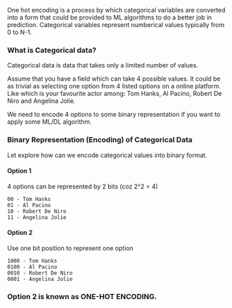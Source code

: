 One hot encoding is a process by which categorical variables are converted into a form that could be provided to ML algorithms to do a better job in prediction. Categorical variables represent numberical values typically from 0 to N-1.

### What is Categorical data?
Categorical data is data that takes only a limited number of values.

Assume that you have a field which can take 4 possible values. It could be as trivial as selecting one option from 4 listed options on a online platform. Like which is your favourite actor among: Tom Hanks, Al Pacino, Robert De Niro and Angelina Jolie.

We need to encode 4 options to some binary representation if you want to apply some ML/DL algorithm. 


### Binary Representation (Encoding) of Categorical Data
Let explore how can we encode categorical values into binary format. 

#### Option 1
4 options can be represented by 2 bits (coz 2^2 = 4)
```
00 - Tom Hanks
01 - Al Pacino
10 - Robert De Niro
11 - Angelina Jolie
```

#### Option 2
Use one bit position to represent one option
```
1000 - Tom Hanks
0100 - Al Pacino
0010 - Robert De Niro
0001 - Angelina Jolie
```

### Option 2 is known as ONE-HOT ENCODING. 
